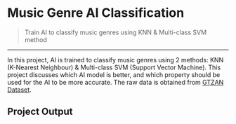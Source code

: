 # Music Genre AI Classification

> Train AI to classify music genres using KNN & Multi-class SVM method
<hr>

In this project, AI is trained to classify music genres using 2 methods: KNN (K-Nearest Neighbour) & Multi-class SVM (Support Vector Machine). This project discusses which AI model is better, and which property should be used for the AI to be more accurate. The raw data is obtained from [GTZAN Dataset](https://www.kaggle.com/datasets/andradaolteanu/gtzan-dataset-music-genre-classification?select=Data).

## Project Output
